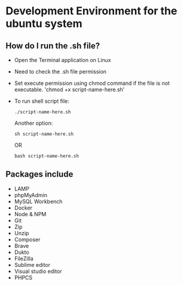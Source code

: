 # Development Environment for the ubuntu system

## How do I run the .sh file?
- Open the Terminal application on Linux
- Need to check the .sh file permission
- Set execute permission using chmod command if the file is not executable.
  'chmod +x script-name-here.sh'
- To run shell script file:

  ```./script-name-here.sh```

  Another option:

  ```sh script-name-here.sh```

  OR

  ```bash script-name-here.sh```

## Packages include
- LAMP
- phpMyAdmin
- MySQL Workbench
- Docker
- Node & NPM
- Git
- Zip
- Unzip
- Composer
- Brave
- Dukto
- FileZilla
- Sublime editor
- Visual studio editor
- PHPCS